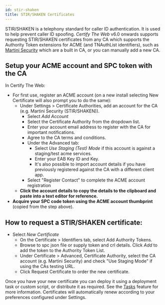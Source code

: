 ```yaml
---
id: stir-shaken
title: STIR/SHAKEN Certificates
---
```


STIR/SHAKEN is a telephony standard for caller ID authentication. It is used to help prevent caller ID spoofing. *Certify The Web* v6.0 onwards supports requesting STIR/SHAKEN certificates from any CA which supports the Authority Token extensions for ACME (and TNAuthList identifiers), such as [Martini Security](https://www.martinisecurity.com/)  which are a built in CA, or you can manually add a new CA. 

## Setup your ACME account and SPC token with the CA

In Certify The Web:
- For first use, register an ACME account (on a new install selecting New Certificate will also prompt you to do the same):
	- Under Settings > Certificate Authorities, add an account for the CA (e.g. Martini Security (STIR/SHAKEN)).
        - Select *Add Account*
		- Select the Certificate Authority from the dropdown list.
		- Enter your account email address to register with the CA for important notifications.
		- Agree to the CA terms and conditions.
		- Under the Advanced tab:
            - Select *Use Staging (Test) Mode* if this account is against a staging/test acme services. 
            - Enter your EAB Key ID and Key. 
            - It's also possible to import account details if you have previously registered against the CA with a different client app.
		- Select "Register Contact" to complete the ACME account registration
	- **Click the account details to copy the details to the clipboard and paste into a text editor for reference.**
- **Acquire your SPC code token using the ACME account thumbprint** (copied from the step above).

## How to request a STIR/SHAKEN certificate:
- Select *New Certificate*
	- On the Certificate > Identifiers tab, select Add Authority Tokens.
	- Browse to spc json file or supply token and crl details. Click *Add* to add the token to the Authority Token List.
	- Under Certificate > Advanced, Certificate Authority, select the CA account (e.g. Martini Security) and check "Use Staging Mode" if using the CAs testing URL.
	- Click Request Certificate to order the new certificate.


Once you have your new certificate you can deploy it using a deployment task or custom script, or distribute it as required. See the [Tasks](../../deployment/tasks_intro.md) feature for more information. Certificates will automatically renew according to your preferences configured under Settings.